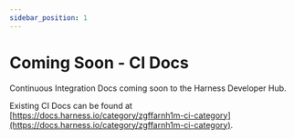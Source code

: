 ```yaml
---
sidebar_position: 1
---
```


# Coming Soon - CI Docs

Continuous Integration Docs coming soon to the Harness Developer Hub. 

Existing CI Docs can be found at [https://docs.harness.io/category/zgffarnh1m-ci-category](https://docs.harness.io/category/zgffarnh1m-ci-category).
